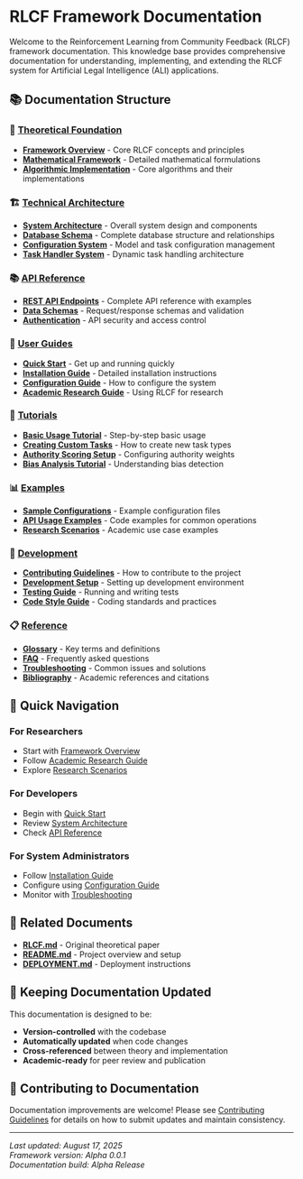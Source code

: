 # RLCF Framework Documentation

Welcome to the Reinforcement Learning from Community Feedback (RLCF) framework documentation. This knowledge base provides comprehensive documentation for understanding, implementing, and extending the RLCF system for Artificial Legal Intelligence (ALI) applications.

## 📚 Documentation Structure

### 🔬 [Theoretical Foundation](theoretical/)
- **[Framework Overview](theoretical/framework-overview.md)** - Core RLCF concepts and principles
- **[Mathematical Framework](theoretical/mathematical-framework.md)** - Detailed mathematical formulations
- **[Algorithmic Implementation](theoretical/algorithms.md)** - Core algorithms and their implementations

### 🏗️ [Technical Architecture](technical/)
- **[System Architecture](technical/architecture.md)** - Overall system design and components
- **[Database Schema](technical/database-schema.md)** - Complete database structure and relationships
- **[Configuration System](technical/configuration.md)** - Model and task configuration management
- **[Task Handler System](technical/task-handlers.md)** - Dynamic task handling architecture

### 📚 [API Reference](api/)
- **[REST API Endpoints](api/endpoints.md)** - Complete API reference with examples
- **[Data Schemas](api/schemas.md)** - Request/response schemas and validation
- **[Authentication](api/authentication.md)** - API security and access control

### 🚀 [User Guides](guides/)
- **[Quick Start](guides/quick-start.md)** - Get up and running quickly
- **[Installation Guide](guides/installation.md)** - Detailed installation instructions
- **[Configuration Guide](guides/configuration.md)** - How to configure the system
- **[Academic Research Guide](guides/academic-research.md)** - Using RLCF for research

### 📖 [Tutorials](tutorials/)
- **[Basic Usage Tutorial](tutorials/basic-usage.md)** - Step-by-step basic usage
- **[Creating Custom Tasks](tutorials/custom-tasks.md)** - How to create new task types
- **[Authority Scoring Setup](tutorials/authority-scoring.md)** - Configuring authority weights
- **[Bias Analysis Tutorial](tutorials/bias-analysis.md)** - Understanding bias detection

### 📊 [Examples](examples/)
- **[Sample Configurations](examples/configurations/)** - Example configuration files
- **[API Usage Examples](examples/api-usage/)** - Code examples for common operations
- **[Research Scenarios](examples/research-scenarios/)** - Academic use case examples

### 🔧 [Development](development/)
- **[Contributing Guidelines](development/contributing.md)** - How to contribute to the project
- **[Development Setup](development/setup.md)** - Setting up development environment
- **[Testing Guide](development/testing.md)** - Running and writing tests
- **[Code Style Guide](development/code-style.md)** - Coding standards and practices

### 📋 [Reference](reference/)
- **[Glossary](reference/glossary.md)** - Key terms and definitions
- **[FAQ](reference/faq.md)** - Frequently asked questions
- **[Troubleshooting](reference/troubleshooting.md)** - Common issues and solutions
- **[Bibliography](reference/bibliography.md)** - Academic references and citations

## 🎯 Quick Navigation

### For Researchers
- Start with [Framework Overview](theoretical/framework-overview.md)
- Follow [Academic Research Guide](guides/academic-research.md)
- Explore [Research Scenarios](examples/research-scenarios/)

### For Developers
- Begin with [Quick Start](guides/quick-start.md)
- Review [System Architecture](technical/architecture.md)
- Check [API Reference](api/endpoints.md)

### For System Administrators
- Follow [Installation Guide](guides/installation.md)
- Configure using [Configuration Guide](guides/configuration.md)
- Monitor with [Troubleshooting](reference/troubleshooting.md)

## 📖 Related Documents

- **[RLCF.md](../RLCF.md)** - Original theoretical paper
- **[README.md](../README.md)** - Project overview and setup
- **[DEPLOYMENT.md](../DEPLOYMENT.md)** - Deployment instructions

## 🔄 Keeping Documentation Updated

This documentation is designed to be:
- **Version-controlled** with the codebase
- **Automatically updated** when code changes
- **Cross-referenced** between theory and implementation
- **Academic-ready** for peer review and publication

## 📝 Contributing to Documentation

Documentation improvements are welcome! Please see [Contributing Guidelines](development/contributing.md) for details on how to submit updates and maintain consistency.

---

*Last updated: August 17, 2025*  
*Framework version: Alpha 0.0.1*  
*Documentation build: Alpha Release*

